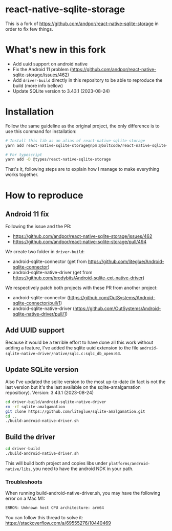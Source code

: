 # react-native-sqlite-storage

This is a fork of https://github.com/andpor/react-native-sqlite-storage in order to fix few things.

# What's new in this fork

 - Add uuid support on android native
 - Fix the Android 11 problem (https://github.com/andpor/react-native-sqlite-storage/issues/462)
 - Add `driver-build` directly in this repository to be able to reproduce the build (more info bellow)
 - Update SQLite version to 3.43.1 (2023-08-24)


# Installation
Follow the same guideline as the original project, the only difference is to use this command for installation:
```bash
# Install this lib as an alias of react-native-sqlite-storage
yarn add react-native-sqlite-storage@npm:@boltcode/react-native-sqlite-storage

# For typescript
yarn add -D @types/react-native-sqlite-storage
```

That's it, following steps are to explain how I manage to make everything works together.

# How to reproduce

## Android 11 fix

Following the issue and the PR:
 - https://github.com/andpor/react-native-sqlite-storage/issues/462
 - https://github.com/andpor/react-native-sqlite-storage/pull/494

We create two folder in `driver-build`:
 - android-sqlite-connector (get from https://github.com/liteglue/Android-sqlite-connector)
 - android-sqlite-native-driver (get from https://github.com/brodybits/Android-sqlite-ext-native-driver)

We respectively patch both projects with these PR from another project:
 - android-sqlite-connector (https://github.com/OutSystems/Android-sqlite-connector/pull/1)
 - android-sqlite-native-driver (https://github.com/OutSystems/Android-sqlite-native-driver/pull/1)

## Add UUID support

Because it would be a terrible effort to have done all this work without adding a feature, I've added the 
sqlite uuid extension to the file `android-sqlite-native-driver/native/sqlc.c:sqlc_db_open:63`.

## Update SQLite version

Also I've updated the sqlite version to the most up-to-date (in fact is not the last version but it's the last available on the sqlite-amalgamation repositiory).
Version: 3.43.1 (2023-08-24)

```bash
cd driver-build/android-sqlite-native-driver
rm -rf sqlite-amalgamation
git clone https://github.com/liteglue/sqlite-amalgamation.git
cd ..
./build-android-native-driver.sh
```

## Build the driver

```bash
cd driver-build
./build-android-native-driver.sh
```
This will build both project and copies libs under `platforms/android-native/libs`, you need to have the android NDK in your path.

### Troubleshoots

When running build-android-native-driver.sh, you may have the following error on a Mac M1:
```bash
ERROR: Unknown host CPU architecture: arm64
```
You can follow this thread to solve it: https://stackoverflow.com/a/69555276/10440469